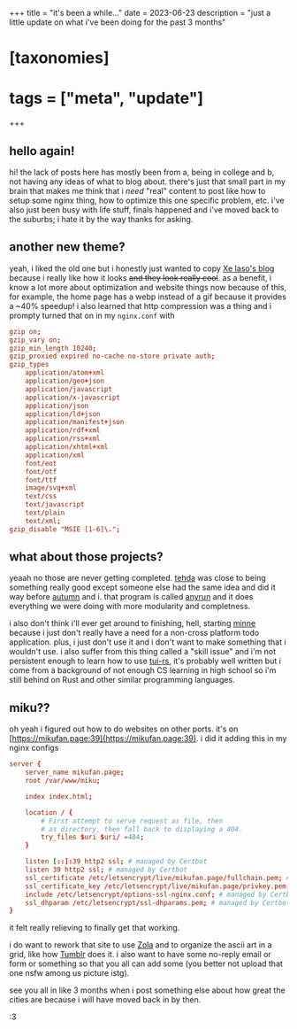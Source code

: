 +++
title = "it's been a while..."
date = 2023-06-23
description = "just a little update on what i've been doing for the past 3 months"

# [taxonomies]
# tags = ["meta", "update"]
+++

## hello again!
hi! the lack of posts here has mostly been from a, being in college and b, not having any ideas of what to blog about. there's just that small part in my brain that makes me think that i *need* "real" content to post like how to setup some nginx thing, how to optimize this one specific problem, etc. i've also just been busy with life stuff, finals happened and i've moved back to the suburbs; i hate it by the way thanks for asking.

## another new theme?
yeah, i liked the old one but i honestly just wanted to copy [Xe Iaso's blog](https://https://xeiaso.net/) because i really like how it looks ~~and they look really cool~~. as a benefit, i know a lot more about optimization and website things now because of this, for example, the home page has a webp instead of a gif because it provides a ~40% speedup! i also learned that http compression was a thing and i prompty turned that on in my `nginx.conf` with
```conf
gzip on;
gzip_vary on;
gzip_min_length 10240;
gzip_proxied expired no-cache no-store private auth;
gzip_types
    application/atom+xml
    application/geo+json
    application/javascript
    application/x-javascript
    application/json
    application/ld+json
    application/manifest+json
    application/rdf+xml
    application/rss+xml
    application/xhtml+xml
    application/xml
    font/eot
    font/otf
    font/ttf
    image/svg+xml
    text/css
    text/javascript
    text/plain
    text/xml;
gzip_disable "MSIE [1-6]\.";
```
  
## what about those projects?
yeaah no those are never getting completed. [tehda](https://github.com/nyadiia/tehda) was close to being something really good except someone else had the same idea and did it way before [autumn](https://autumns.page) and i. that program is called [anyrun](https://github.com/Kirottu/anyrun) and it does everything we were doing with more modularity and completness.  
  
i also don't think i'll ever get around to finishing, hell, starting [minne](https://github.com/nyadiia/minne) because i just don't really have a need for a non-cross platform todo application. plus, i just don't use it and i don't want to make something that i wouldn't use. i also suffer from this thing called a "skill issue" and i'm not persistent enough to learn how to use [tui-rs](https://docs.rs/crate/tui/latest), it's probably well written but i come from a background of not enough CS learning in high school so i'm still behind on Rust and other similar programming languages.

## miku??
oh yeah i figured out how to do websites on other ports. it's on [https://mikufan.page:39](https://mikufan.page:39). i did it adding this in my nginx configs
```conf
server {
    server_name mikufan.page;
    root /var/www/miku;

    index index.html;

    location / {
        # First attempt to serve request as file, then
        # as directory, then fall back to displaying a 404.
        try_files $uri $uri/ =404;
    }

    listen [::]:39 http2 ssl; # managed by Certbot
    listen 39 http2 ssl; # managed by Certbot
    ssl_certificate /etc/letsencrypt/live/mikufan.page/fullchain.pem; # managed by Certbot
    ssl_certificate_key /etc/letsencrypt/live/mikufan.page/privkey.pem; # managed by Certbot
    include /etc/letsencrypt/options-ssl-nginx.conf; # managed by Certbot
    ssl_dhparam /etc/letsencrypt/ssl-dhparams.pem; # managed by Certbot
}
```
it felt really relieving to finally get that working.  
  
i do want to rework that site to use [Zola](https://getzola.org) and to organize the ascii art in a grid, like how [Tumblr](https://tumblr.com) does it. i also want to have some no-reply email or form or something so that you all can add some (you better not upload that one nsfw among us picture istg).  
  
see you all in like 3 months when i post something else about how great the cities are because i will have moved back in by then.  
  
:3